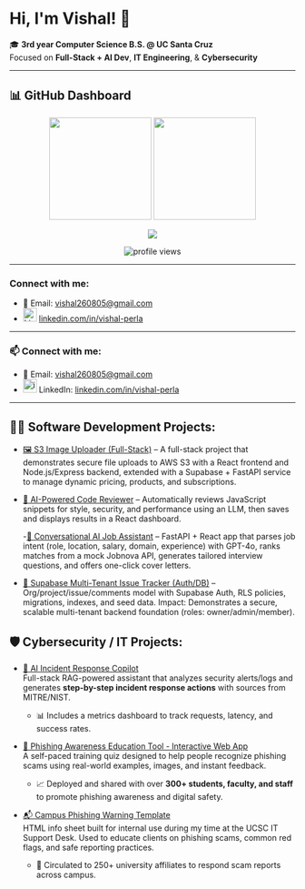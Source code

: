 # Hi, I'm Vishal! 👋  
🎓 **3rd year Computer Science B.S. @ UC Santa Cruz**  
Focused on **Full-Stack + AI Dev**, **IT Engineering**, & **Cybersecurity**  

---

## 📊 GitHub Dashboard  

<p align="center">
  <!-- Profile Stats -->
  <img src="https://github-readme-stats.vercel.app/api?username=Vishal-Perla&show_icons=true&theme=dark" height="180em" />
  <img src="https://github-readme-streak-stats.herokuapp.com/?user=Vishal-Perla&theme=dark" height="180em" />
</p>

<p align="center">
  <!-- Activity Graph -->
  <img src="https://github-readme-activity-graph.vercel.app/graph?username=Vishal-Perla&theme=react-dark" />
</p>

<p align="center">
  <!-- Profile Views Counter -->
  <img src="https://komarev.com/ghpvc/?username=Vishal-Perla&color=blue&style=flat-square" alt="profile views" />
</p>




---

###  Connect with me:
- 📧 Email: vishal260805@gmail.com  
- <img width="24" height="24" alt="LinkedIn" src="https://github.com/user-attachments/assets/0aea905a-37ea-41ac-ad3f-0698ea2024f5" /> [linkedin.com/in/vishal-perla](https://www.linkedin.com/in/vishal-perla)

---

### 📫 Connect with me:
- 📧 Email: vishal260805@gmail.com
- <img width="24" height="24" alt="image" src="https://github.com/user-attachments/assets/0aea905a-37ea-41ac-ad3f-0698ea2024f5" /> LinkedIn: [linkedin.com/in/vishal-perla](https://www.linkedin.com/in/vishal-perla)

---

## 👨‍💻 Software Development Projects:  
- [🖼️ S3 Image Uploader (Full-Stack)](https://github.com/Vishal-Perla/s3-image-uploader) – A full-stack project that demonstrates secure file uploads to AWS S3 with a React frontend and Node.js/Express backend, extended with a Supabase + FastAPI service to manage dynamic pricing, products, and subscriptions.

- [🤖 AI-Powered Code Reviewer](https://github.com/Vishal-Perla/ai-code-reviewer) – Automatically reviews JavaScript snippets for style, security, and performance using an LLM, then saves and displays results in a React dashboard.  

  -[🤝 Conversational AI Job Assistant](https://github.com/Vishal-Perla/ai-job-assistant) – FastAPI + React app that parses job intent (role, location, salary, domain, experience) with GPT-4o, ranks matches from a mock Jobnova API, generates tailored interview     questions, and offers one-click cover letters.

- [🧱 Supabase Multi-Tenant Issue Tracker (Auth/DB)](https://github.com/Vishal-Perla/supabase-issue-tracker) – Org/project/issue/comments model with Supabase Auth, RLS policies, migrations, indexes, and seed data.
Impact: Demonstrates a secure, scalable multi-tenant backend foundation (roles: owner/admin/member).


## 🛡️ Cybersecurity / IT Projects:

- [🔐 AI Incident Response Copilot](https://github.com/Vishal-Perla/RAG-incident-copilot)  
  Full-stack RAG-powered assistant that analyzes security alerts/logs and generates **step-by-step incident response actions** with sources from MITRE/NIST.  
  - 📊 Includes a metrics dashboard to track requests, latency, and success rates.

- [🧠 Phishing Awareness Education Tool - Interactive Web App](https://github.com/Vishal-Perla/phishing-awareness-quiz)  
  A self-paced training quiz designed to help people recognize phishing scams using real-world examples, images, and instant feedback.  
  - 📈 Deployed and shared with over **300+ students, faculty, and staff** to promote phishing awareness and digital safety.

- [📬 Campus Phishing Warning Template](https://github.com/Vishal-Perla/phishing-awareness-guide-html)  
  HTML info sheet built for internal use during my time at the UCSC IT Support Desk. Used to educate clients on phishing scams, common red flags, and safe reporting practices.  
  - 📢 Circulated to 250+ university affiliates to respond scam reports across campus.

